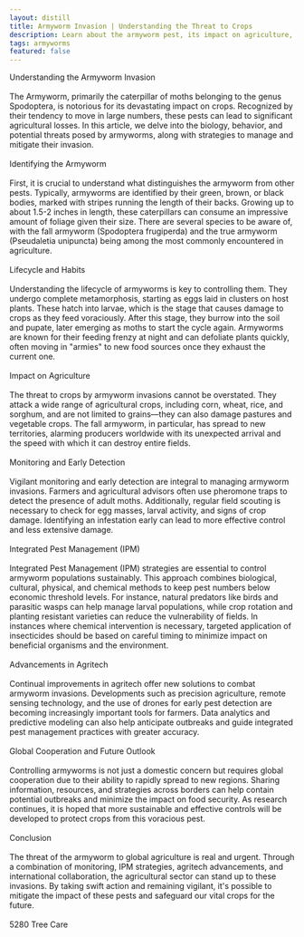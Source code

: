 ```yaml
---
layout: distill
title: Armyworm Invasion | Understanding the Threat to Crops
description: Learn about the armyworm pest, its impact on agriculture, and ways to combat this crop-threatening menace.
tags: armyworms
featured: false
---
```


Understanding the Armyworm Invasion<br /><br />The Armyworm, primarily the caterpillar of moths belonging to the genus Spodoptera, is notorious for its devastating impact on crops. Recognized by their tendency to move in large numbers, these pests can lead to significant agricultural losses. In this article, we delve into the biology, behavior, and potential threats posed by armyworms, along with strategies to manage and mitigate their invasion.<br /><br />Identifying the Armyworm<br /><br />First, it is crucial to understand what distinguishes the armyworm from other pests. Typically, armyworms are identified by their green, brown, or black bodies, marked with stripes running the length of their backs. Growing up to about 1.5-2 inches in length, these caterpillars can consume an impressive amount of foliage given their size. There are several species to be aware of, with the fall armyworm (Spodoptera frugiperda) and the true armyworm (Pseudaletia unipuncta) being among the most commonly encountered in agriculture.<br /><br />Lifecycle and Habits<br /><br />Understanding the lifecycle of armyworms is key to controlling them. They undergo complete metamorphosis, starting as eggs laid in clusters on host plants. These hatch into larvae, which is the stage that causes damage to crops as they feed voraciously. After this stage, they burrow into the soil and pupate, later emerging as moths to start the cycle again. Armyworms are known for their feeding frenzy at night and can defoliate plants quickly, often moving in "armies" to new food sources once they exhaust the current one.<br /><br />Impact on Agriculture<br /><br />The threat to crops by armyworm invasions cannot be overstated. They attack a wide range of agricultural crops, including corn, wheat, rice, and sorghum, and are not limited to grains—they can also damage pastures and vegetable crops. The fall armyworm, in particular, has spread to new territories, alarming producers worldwide with its unexpected arrival and the speed with which it can destroy entire fields.<br /><br />Monitoring and Early Detection<br /><br />Vigilant monitoring and early detection are integral to managing armyworm invasions. Farmers and agricultural advisors often use pheromone traps to detect the presence of adult moths. Additionally, regular field scouting is necessary to check for egg masses, larval activity, and signs of crop damage. Identifying an infestation early can lead to more effective control and less extensive damage.<br /><br />Integrated Pest Management (IPM)<br /><br />Integrated Pest Management (IPM) strategies are essential to control armyworm populations sustainably. This approach combines biological, cultural, physical, and chemical methods to keep pest numbers below economic threshold levels. For instance, natural predators like birds and parasitic wasps can help manage larval populations, while crop rotation and planting resistant varieties can reduce the vulnerability of fields. In instances where chemical intervention is necessary, targeted application of insecticides should be based on careful timing to minimize impact on beneficial organisms and the environment.<br /><br />Advancements in Agritech<br /><br />Continual improvements in agritech offer new solutions to combat armyworm invasions. Developments such as precision agriculture, remote sensing technology, and the use of drones for early pest detection are becoming increasingly important tools for farmers. Data analytics and predictive modeling can also help anticipate outbreaks and guide integrated pest management practices with greater accuracy.<br /><br />Global Cooperation and Future Outlook<br /><br />Controlling armyworms is not just a domestic concern but requires global cooperation due to their ability to rapidly spread to new regions. Sharing information, resources, and strategies across borders can help contain potential outbreaks and minimize the impact on food security. As research continues, it is hoped that more sustainable and effective controls will be developed to protect crops from this voracious pest.<br /><br />Conclusion<br /><br />The threat of the armyworm to global agriculture is real and urgent. Through a combination of monitoring, IPM strategies, agritech advancements, and international collaboration, the agricultural sector can stand up to these invasions. By taking swift action and remaining vigilant, it's possible to mitigate the impact of these pests and safeguard our vital crops for the future.<br /><br />5280 Tree Care
